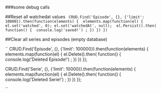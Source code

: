 ###some debug calls

##Reset all watchedat values
`` 
CRUD.Find('Episode', {}, {'limit': 10000}).then(function(elements) { 
	elements.map(function(el) { 
		el.set('watched', 0);
	    el.set('watchedAt', null); 
	    el.Persist().then(
	    	function() { 
	    		console.log('saved!') ;
	    })
	})
})
`` 

##Clear all series and episodes (empty database)

``
CRUD.Find('Episode', {}, {'limit': 100000}).then(function(elements) { 
	elements.map(function(el) { 
		el.Delete().then(
	    	function() { 
	    		console.log('Deleted Episode!') ;
	    })
	})
});

CRUD.Find('Serie', {}, {'limit': 10000}).then(function(elements) { 
	elements.map(function(el) { 
		el.Delete().then(
	    	function() { 
	    		console.log('Deleted Serie!') ;
	    })
	})
});

`` 